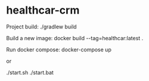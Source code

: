 # healthcar-crm

Project build:
./gradlew build

Build a new image:
docker build --tag=healthcar:latest . 

Run docker compose:
docker-compose up

or

./start.sh
./start.bat